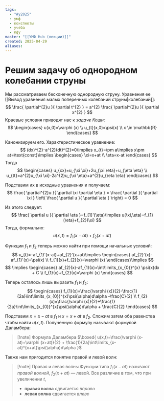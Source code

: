 ```yaml
---
tags:
  - "#y2025"
  - умф
  - конспекты
  - учеба
  - кфу
master: "[[УМФ Hub (лекции)]]"
created: 2025-04-29
aliases:
---
```


# Решим задачу об однородном колебании струны
Мы рассматриваем бесконечную однородную струну. Уравнения ее [[Вывод yравнения малых поперечных колебаний струны|колебаний]]:
$$
\frac{ \partial^{2}u }{ \partial t^{2} } = a^{2} \frac{ \partial^{2}u }{ \partial x^{2} } 
$$
Краевые условия приводят нас к *задаче Коши*:
$$
\begin{cases}
u(x,0)=\varphi (x) \\
u_{t}(x,0)=\psi(x) \\
x \in \mathbb{R}
\end{cases}
$$

Канонизируем его. Характеристическое уравнение:
$$
(dx)^{2}-a^{2}(dt)^{2}=0\implies x_{t}=\pm a\implies x\pm at=\text{const}\implies \begin{cases}
\xi=x+at \\
\eta=x-at
\end{cases}
$$
Тогда
$$
\begin{cases}
u_{xx}=u_{\xi \xi}+2u_{\xi \eta}+u_{\eta \eta} \\
u_{tt}=a^{2}u_{\xi \xi}-2a^{2}u_{\xi \eta}+a^{2}u_{\eta \eta}
\end{cases}
$$

Подставим их в исходные уравнения и получаем:
$$
\frac{ \partial^{2}u }{ \partial \xi \partial \eta } = \frac{ \partial  }{ \partial \xi } \left( \frac{ \partial u }{ \partial \eta } \right)  = 0
$$

Из этого следует:
$$
\frac{ \partial u }{ \partial \eta }=f_{1}'(\eta)\implies u(\xi,\eta)=f_{1}(\eta)+f_{2}(\xi)
$$
Тогда, формально:
$$
u(x,t)=f_{1}(x-at)+f_{2}(x+at)
$$

Функции $f_{1}$ и $f_{2}$ теперь можно найти при помощи начальных условий:
$$
u_{t}=-af_{1}'(x-at)+af_{2}'(x+at)\implies \begin{cases}
af_{2}'(x)-af_{1}'(x)=\psi(x) \\
f_{1}(x)+f_{2}(x)=\varphi (x)
\end{cases}\implies 
$$
$$
\implies \begin{cases}
af_{2}(x)-af_{1}(x)=\int\limits_{x_{0}}^{x} \psi(x)dx + C \\
f_{1}(x)+f_{2}(x)=\varphi (x)
\end{cases}
$$

Теперь осталось лишь выразить $f_{1}$ и $f_{2}$:
$$
\begin{cases} 
f_{1}(x)=\frac{\varphi (x)}{2}-\frac{1}{2a}\int\limits_{x_{0}}^{x}\psi(\alpha)d\alpha -\frac{C}{2} \\
f_{2}(x)=\frac{\varphi (x)}{2}+\frac{1}{2a}\int\limits_{x_{0}}^{x}\psi(\alpha)d\alpha + \frac{C}{2}
\end{cases}
$$

Подставим $x=x-at$ в $f_{1}$ и $x=x+at$ в $f_{2}$. Сложим затем оба равенства чтобы найти $u(x,t)$. Полученную формулу называют формулой Даламбера:
> [!note] Формула Даламбера
> $\boxed{ u(x,t)=\frac{\varphi (x-at)+\varphi (x+at)}{2} + \frac{1}{2a}\int\limits_{x-at}^{x+at}\psi(\alpha)d\alpha }$

Также нам пригодится понятие правой и левой волн:
> [!note] Правая и левая волны
> Функции типа $f_{1}(x-at)$ называют *правой волной*, $f_{2}(x+at)$ — левой. Все различие в том, что при увеличении $t$,
> - **правая волна** сдвигается *вправо*
> - **левая волна** сдвигается *влево*